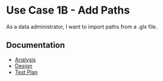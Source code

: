 # Use Case 1B - Add Paths #

As a data administrator, I want to import paths from a .glx file.

## Documentation

* [Analysis](ImportPaths-ANALYSIS.md)
* [Design](ImportPaths-DESIGN.md)
* [Test Plan](ImportPaths-TESTPLAN.md)